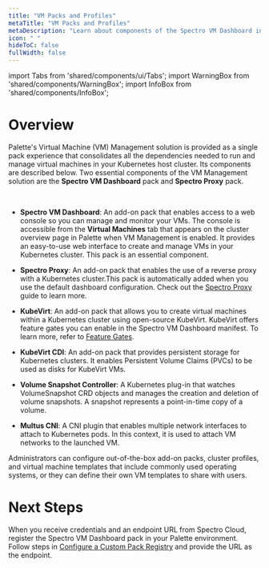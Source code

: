 ```yaml
---
title: "VM Packs and Profiles"
metaTitle: "VM Packs and Profiles"
metaDescription: "Learn about components of the Spectro VM Dashboard integrated pack"
icon: " "
hideToC: false
fullWidth: false
---
```


import Tabs from 'shared/components/ui/Tabs';
import WarningBox from 'shared/components/WarningBox';
import InfoBox from 'shared/components/InfoBox';



# Overview

Palette's Virtual Machine (VM) Management solution is provided as a single pack experience that consolidates all the dependencies needed to run and manage virtual machines in your Kubernetes host cluster. Its components are described below. Two essential components of the VM Management solution are the **Spectro VM Dashboard** pack and **Spectro Proxy** pack.

<br />

- **Spectro VM Dashboard**: An add-on pack that enables access to a web console so you can manage and monitor your VMs. The console is accessible from the **Virtual Machines** tab that appears on the cluster overview page in Palette when VM Management is enabled. It provides an easy-to-use web interface to create and manage VMs in your Kubernetes cluster. This pack is an essential component.


- **Spectro Proxy**: An add-on pack that enables the use of a reverse proxy with a Kubernetes cluster.This pack is automatically added when you use the default dashboard configuration. Check out the [Spectro Proxy](/integrations/frp) guide to learn more. 


- **KubeVirt**: An add-on pack that allows you to create virtual machines within a Kubernetes cluster using open-source KubeVirt. KubeVirt offers feature gates you can enable in the Spectro VM Dashboard manifest. To learn more, refer to [Feature Gates](/vm-management#featuregates).  


- **KubeVirt CDI**:  An add-on pack that provides persistent storage for Kubernetes clusters. It enables Persistent Volume Claims (PVCs) to be used as disks for KubeVirt VMs.


- **Volume Snapshot Controller**: A Kubernetes plug-in that watches VolumeSnapshot CRD objects and manages the creation and deletion of volume snapshots. A snapshot represents a point-in-time copy of a volume.


- **Multus CNI**: A CNI plugin that enables multiple network interfaces to attach to Kubernetes pods. In this context, it is used to attach VM networks to the launched VM.


Administrators can configure out-of-the-box add-on packs, cluster profiles, and virtual machine templates that include commonly used operating systems, or they can define their own VM templates to share with users.

# Next Steps

When you receive credentials and an endpoint URL from Spectro Cloud, register the Spectro VM Dashboard pack in your Palette environment. Follow steps in [Configure a Custom Pack Registry](https://docs.spectrocloud.com/registries-and-packs/adding-a-custom-registry#configureacustompackregistryonthepaletteconsole) and provide the URL as the endpoint.


<br />

<br />

<br />

<br />
